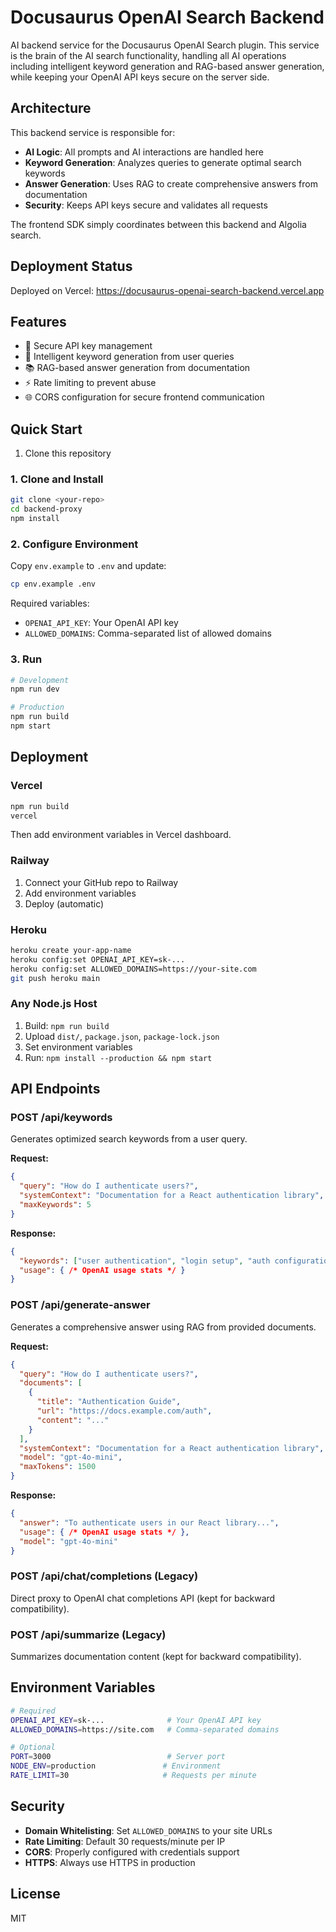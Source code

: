 # Docusaurus OpenAI Search Backend

AI backend service for the Docusaurus OpenAI Search plugin. This service is the brain of the AI search functionality, handling all AI operations including intelligent keyword generation and RAG-based answer generation, while keeping your OpenAI API keys secure on the server side.

## Architecture

This backend service is responsible for:
- **AI Logic**: All prompts and AI interactions are handled here
- **Keyword Generation**: Analyzes queries to generate optimal search keywords
- **Answer Generation**: Uses RAG to create comprehensive answers from documentation
- **Security**: Keeps API keys secure and validates all requests

The frontend SDK simply coordinates between this backend and Algolia search.

## Deployment Status

Deployed on Vercel: https://docusaurus-openai-search-backend.vercel.app

## Features

- 🔑 Secure API key management
- 🎯 Intelligent keyword generation from user queries
- 📚 RAG-based answer generation from documentation
- ⚡ Rate limiting to prevent abuse
- 🌐 CORS configuration for secure frontend communication

## Quick Start

1. Clone this repository

### 1. Clone and Install

```bash
git clone <your-repo>
cd backend-proxy
npm install
```

### 2. Configure Environment

Copy `env.example` to `.env` and update:

```bash
cp env.example .env
```

Required variables:
- `OPENAI_API_KEY`: Your OpenAI API key
- `ALLOWED_DOMAINS`: Comma-separated list of allowed domains

### 3. Run

```bash
# Development
npm run dev

# Production
npm run build
npm start
```

## Deployment

### Vercel

```bash
npm run build
vercel
```

Then add environment variables in Vercel dashboard.

### Railway

1. Connect your GitHub repo to Railway
2. Add environment variables
3. Deploy (automatic)

### Heroku

```bash
heroku create your-app-name
heroku config:set OPENAI_API_KEY=sk-...
heroku config:set ALLOWED_DOMAINS=https://your-site.com
git push heroku main
```

### Any Node.js Host

1. Build: `npm run build`
2. Upload `dist/`, `package.json`, `package-lock.json`
3. Set environment variables
4. Run: `npm install --production && npm start`

## API Endpoints

### POST /api/keywords
Generates optimized search keywords from a user query.

**Request:**
```json
{
  "query": "How do I authenticate users?",
  "systemContext": "Documentation for a React authentication library",
  "maxKeywords": 5
}
```

**Response:**
```json
{
  "keywords": ["user authentication", "login setup", "auth configuration", "authentication methods", "secure login"],
  "usage": { /* OpenAI usage stats */ }
}
```

### POST /api/generate-answer
Generates a comprehensive answer using RAG from provided documents.

**Request:**
```json
{
  "query": "How do I authenticate users?",
  "documents": [
    {
      "title": "Authentication Guide",
      "url": "https://docs.example.com/auth",
      "content": "..."
    }
  ],
  "systemContext": "Documentation for a React authentication library",
  "model": "gpt-4o-mini",
  "maxTokens": 1500
}
```

**Response:**
```json
{
  "answer": "To authenticate users in our React library...",
  "usage": { /* OpenAI usage stats */ },
  "model": "gpt-4o-mini"
}
```

### POST /api/chat/completions (Legacy)
Direct proxy to OpenAI chat completions API (kept for backward compatibility).

### POST /api/summarize (Legacy)
Summarizes documentation content (kept for backward compatibility).

## Environment Variables

```bash
# Required
OPENAI_API_KEY=sk-...              # Your OpenAI API key
ALLOWED_DOMAINS=https://site.com   # Comma-separated domains

# Optional
PORT=3000                          # Server port
NODE_ENV=production               # Environment
RATE_LIMIT=30                     # Requests per minute
```

## Security

- **Domain Whitelisting**: Set `ALLOWED_DOMAINS` to your site URLs
- **Rate Limiting**: Default 30 requests/minute per IP
- **CORS**: Properly configured with credentials support
- **HTTPS**: Always use HTTPS in production

## License

MIT 